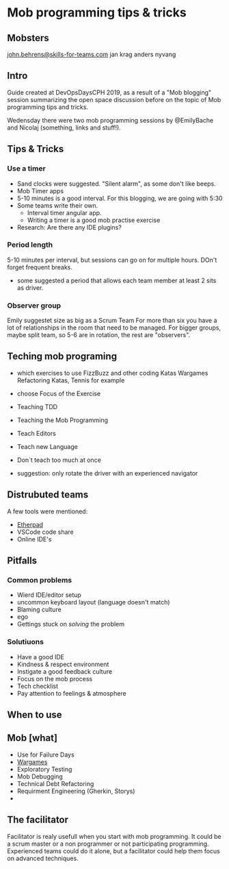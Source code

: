 # Mob programming tips & tricks

## Mobsters
john.behrens@skills-for-teams.com
jan krag
anders nyvang




## Intro
Guide created at DevOpsDaysCPH 2019, as a result of a "Mob blogging" session summarizing the open space discussion before on the topic of Mob programming tips and tricks.

Wedensday there were two mob programming sessions by @EmilyBache and Nicolaj (something, links and stuff!).


## Tips & Tricks
### Use a timer
* Sand clocks were suggested. "Silent alarm", as some don't like beeps.
* Mob Timer apps 
* 5-10 minutes is a good interval. For this blogging, we are going with 5:30
* Some teams write their own. 
  * Interval timer angular app.
  * Writing a timer is a good mob practise exercise
* Research: Are there any IDE plugins?

### Period length
5-10 minutes per interval, but sessions can go on for multiple hours. DOn't forget frequent breaks.
* some suggested a period that allows each team member at least 2 sits as driver.

### Observer group
Emily suggestet size as big as a Scrum Team
For more than six you have a lot of relationships in the room that need to be managed.
For bigger groups, maybe split team, so 5-6 are in rotation, the rest are "observers". 

### 

## Teching mob programing 
- which exercises to use
   FizzBuzz and other coding Katas
   Wargames
   Refactoring Katas, Tennis for example
   
* choose Focus of the Exercise
 * Teaching TDD
 * Teaching the Mob Programming
 * Teach Editors
 * Teach new Language 
 
* Don´t teach too much at once    
* suggestion: only rotate the driver with an experienced navigator


## Distrubuted teams

A few tools were mentioned:

* [Etherpad](etherpad.org)
* VSCode code share
* Online IDE's

## Pitfalls
### Common problems
* Wierd IDE/editor setup
* uncommon keyboard layout (language doesn't match)
* Blaming culture
* ego
* Gettings stuck on *solving* the problem

### Solutiuons
* Have a good IDE
* Kindness & respect environment
* Instigate a good feedback culture
* Focus on the mob process
* Tech checklist
* Pay attention to feelings & atmosphere
 
## When to use



## Mob [what]
- Use for Failure Days 
- [Wargames](http://overthewire.org/wargames/)
- Exploratory Testing
- Mob Debugging
- Technical Debt Refactoring
- Requirment Engineering (Gherkin, Storys)
- 


## The facilitator
Facilitator is realy usefull when you start with mob programming.
It could be a scrum master or a non programmer or not participating programming. Experienced teams could do it alone, but a facilitator could help them focus on advanced techniques.
